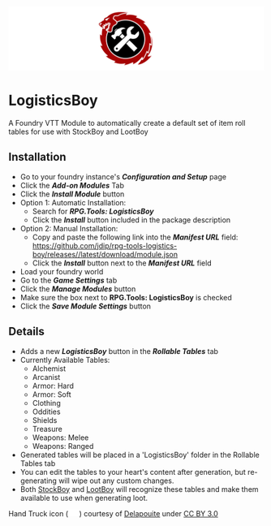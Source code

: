 ![RPG.Tools Logo](public/rpg-tools-logo-letters-combined.svg)

# LogisticsBoy
A Foundry VTT Module to automatically create a default set of item roll tables for use with StockBoy and LootBoy

## Installation

- Go to your foundry instance's ***Configuration and Setup*** page
- Click the ***Add-on Modules*** Tab
- Click the ***Install Module*** button
- Option 1: Automatic Installation:
    - Search for ***RPG.Tools: LogisticsBoy***
    - Click the ***Install*** button included in the package description
- Option 2: Manual Installation:
    - Copy and paste the following link into the ***Manifest URL*** field: https://github.com/jdip/rpg-tools-logistics-boy/releases//latest/download/module.json
    - Click the ***Install*** button next to the ***Manifest URL*** field
- Load your foundry world
- Go to the ***Game Settings*** tab
- Click the ***Manage Modules*** button
- Make sure the box next to **RPG.Tools: LogisticsBoy** is checked
- Click the ***Save Module Settings*** button

## Details

- Adds a new ***LogisticsBoy*** button in the ***Rollable Tables*** tab
- Currently Available Tables:
    - Alchemist
    - Arcanist
    - Armor: Hard
    - Armor: Soft
    - Clothing
    - Oddities
    - Shields
    - Treasure
    - Weapons: Melee
    - Weapons: Ranged
- Generated tables will be placed in a 'LogisticsBoy' folder in the Rollable Tables tab
- You can edit the tables to your heart's content after generation, but re-generating will wipe out any custom changes.
- Both [StockBoy](https://github.com/jdip/rpg-tools-stock-boy) and [LootBoy](https://github.com/jdip/rpg-tools-loot-boy) will recognize these tables and make them available to use when generating loot.

Hand Truck icon (<img alt="hand truck icon" src="public/hand-truck.svg" width="22" height="14">) courtesy of [Delapouite](https://delapouite.com/) under [CC BY 3.0](http://creativecommons.org/licenses/by/3.0/)
